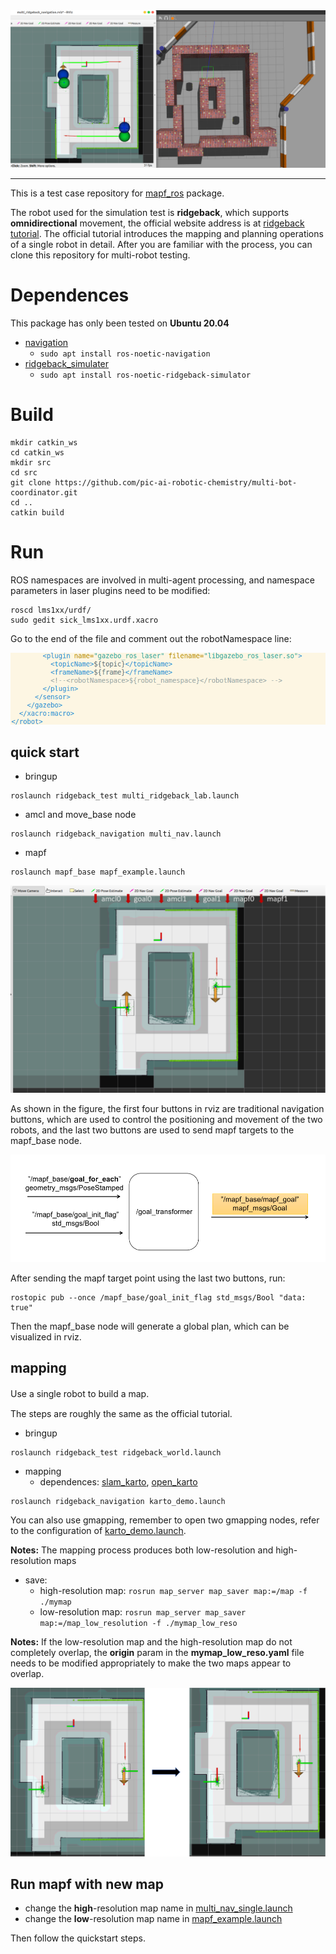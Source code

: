 <div align='center'>
  <img src='./doc/logo.png'/>
</div>

---

This is a test case repository for [mapf_ros](../mapf_ros/) package.

The robot used for the simulation test is **ridgeback**, which supports **omnidirectional** movement, the official website address is at [ridgeback tutorial](https://clearpathrobotics.com/assets/guides/noetic/ridgeback/index.html). The official tutorial introduces the mapping and planning operations of a single robot in detail. After you are familiar with the process, you can clone this repository for multi-robot testing.


# Dependences
This package has only been tested on **Ubuntu 20.04**

- [navigation](https://github.com/ros-planning/navigation)
  - ```sudo apt install ros-noetic-navigation```
- [ridgeback_simulater](https://github.com/ridgeback/ridgeback_simulator)
  - ```sudo apt install ros-noetic-ridgeback-simulator```

# Build

```
mkdir catkin_ws
cd catkin_ws
mkdir src
cd src
git clone https://github.com/pic-ai-robotic-chemistry/multi-bot-coordinator.git
cd ..
catkin build
```

# Run

ROS namespaces are involved in multi-agent processing, and namespace parameters in laser plugins need to be modified:

```
roscd lms1xx/urdf/
sudo gedit sick_lms1xx.urdf.xacro
```

Go to the end of the file and comment out the robotNamespace line:

<div align='center'>
  <img src='./doc/laser_plugin.png'/>
</div>

## quick start
- bringup
```
roslaunch ridgeback_test multi_ridgeback_lab.launch
```
- amcl and move_base node
```
roslaunch ridgeback_navigation multi_nav.launch
```
- mapf
```
roslaunch mapf_base mapf_example.launch
```

<div align='center'>
  <img src='./doc/quickstart.png'/>
</div>

As shown in the figure, the first four buttons in rviz are traditional navigation buttons, which are used to control the positioning and movement of the two robots, and the last two buttons are used to send mapf targets to the mapf_base node.

<div align='center'>
  <img src='./doc/goal_transformer.png'/>
</div>

After sending the mapf target point using the last two buttons, run:
```
rostopic pub --once /mapf_base/goal_init_flag std_msgs/Bool "data: true"
```
Then the mapf_base node will generate a global plan, which can be visualized in rviz.

## mapping

Use a single robot to build a map.　

The steps are roughly the same as the official tutorial.

- bringup
```
roslaunch ridgeback_test ridgeback_world.launch
```
- mapping
  - dependences: [slam_karto](https://github.com/ros-perception/slam_karto), [open_karto](https://github.com/ros-perception/open_karto)
```
roslaunch ridgeback_navigation karto_demo.launch
``` 
You can also use gmapping, remember to open two gmapping nodes, refer to the configuration of [karto_demo.launch](./ridgeback_navigation/launch/karto_demo.launch).

**Notes:** The mapping process produces both low-resolution and high-resolution maps

- save:
  - high-resolution map: ```rosrun map_server map_saver map:=/map -f ./mymap```
  - low-resolution map: ```rosrun map_server map_saver map:=/map_low_resolution -f ./mymap_low_reso```

**Notes:**
If the low-resolution map and the high-resolution map do not completely overlap, the **origin** param in the **mymap_low_reso.yaml** file needs to be modified appropriately to make the two maps appear to overlap.

<div align='center'>
  <img src='./doc/map_tune.png'/>
</div>

## Run mapf with new map
- change the **high**-resolution map name in [multi_nav_single.launch](./ridgeback_navigation/multi_launch/multi_nav_single.launch)
- change the **low**-resolution map name in [mapf_example.launch](../mapf_ros/mapf_base/launch/mapf_example.launch)

Then follow the quickstart steps.